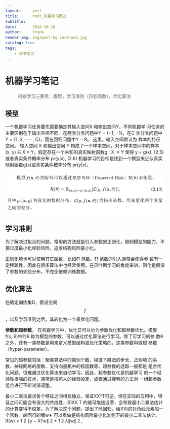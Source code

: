 ```yaml
---
layout:     post
title:      nndl_机器学习概述
subtitle:   
date:       2018-10-16
author:     Frank
header-img: img/post-bg-ios9-web.jpg
catalog: true
tags:
    - 读书笔记
---
```


# 机器学习笔记



> 机器学习三要素：模型，学习准则（目标函数），优化算法



## 模型

一个机器学习任务要先需要确定其输入空间X 和输出空间Y。不同机器学 习任务的主要区别在于输出空间不同。在两类分类问题中Y = {+1, −1}，在C 类分类问题中Y = {1, 2, · · · , C}，而在回归问题中Y = R。 这里，输入空间默认为 样本的特征空间。 输入空间 X 和输出空间 Y 构成了一个样本空间。对于样本空间中的样本 (x, y) ∈ X × Y，假定存在一个未知的真实映射函数g : X → Y 使得 y = g(x), (2.5) 或者真实条件概率分布 pr(y|x), (2.6) 机器学习的目标是找到一个模型来近似真实映射函数g(x)或真实条件概率分布 pr(y|x)。

 ![1539696073807](https://github.com/loooo139/loooo139.github.io/raw/master/img/1539696073807.png)

## 学习准则

为了解决过拟合的问题，常用的方法就是引入参数的正则化，限制模型的能力，不要过度最小化经验风险，追求结构风险最小化。

正则化项也可以使用其它函数，比如ℓ1 范数。ℓ1 范数的引入通常会使得参 数有一定稀疏性，因此在很多算法中也经常使用。在贝叶斯学习的角度来讲，则化是假设了参数的先验分布，不完全依赖训练数据。 

## 优化算法

在确定训练集D，假设空间$$f$$，以及学习准则之后，其转化为一个最优化问题。

**参数和超参数**， 在机器学习中，优化又可以分为参数优化和超参数优化。模型 f(x, θ)中的θ 称为模型的参数，可以通过优化算法进行学习。除了可学习的参 数θ 之外，还有一类参数是用来定义模型结构或优化策略的，这类参数叫做超 参数（hyper-parameter）。  

常见的超参数包括：聚类算法中的类别个数、梯度下降法的步长、正则项 的系数、神经网络的层数、支持向量机中的核函数等。超参数的选取一般都是 组合优化问题，很难通过优化算法来自动学习。因此，超参数优化是机器学习 的一个经验性很强的技术，通常是按照人的经验设定，或者通过搜索的方法对 一组超参数组合进行不断试错调整。 



最小二乘法要求各个特征之间相互独立，保证XX^T可逆。但在实际的应用中，特征之间可能会有很大的共线性，即XX T 的值可能接近零，会导致最小二乘法估计的计算变得不稳定。为了解决这个问题，提出了岭回归，给XXt的对角线元素加一个常数。岭回归的解w∗ 可以看做是结构风险最小化准则下的最小二乘法估计。 R(w) = 1 2 ∥y − XTw∥ 2 + 1 2 λ∥w∥ 2 , 
